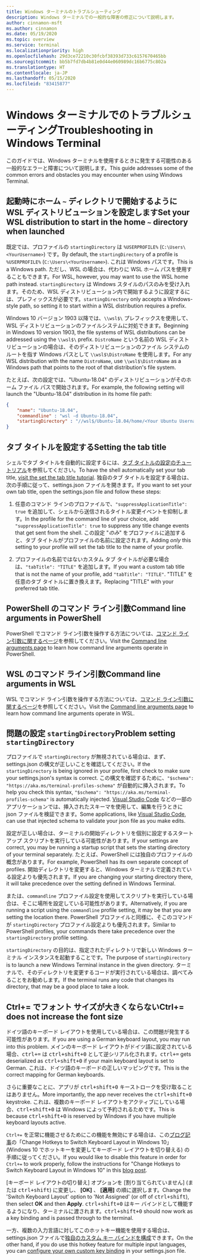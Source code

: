 ```yaml
---
title: Windows ターミナルのトラブルシューティング
description: Windows ターミナルでの一般的な障害の修正について説明します。
author: cinnamon-msft
ms.author: cinnamon
ms.date: 05/19/2020
ms.topic: overview
ms.service: terminal
ms.localizationpriority: high
ms.openlocfilehash: 29d3ce72210c30fcbf38393d733c6157670465bb
ms.sourcegitcommit: bb5b7fd7db4b81e0d44e060989dc16b6775c802a
ms.translationtype: HT
ms.contentlocale: ja-JP
ms.lasthandoff: 05/15/2020
ms.locfileid: "83415877"
---
```

# <a name="troubleshooting-in-windows-terminal"></a><span data-ttu-id="a39ef-103">Windows ターミナルでのトラブルシューティング</span><span class="sxs-lookup"><span data-stu-id="a39ef-103">Troubleshooting in Windows Terminal</span></span>

<span data-ttu-id="a39ef-104">このガイドでは、Windows ターミナルを使用するときに発生する可能性のある一般的なエラーと障害について説明します。</span><span class="sxs-lookup"><span data-stu-id="a39ef-104">This guide addresses some of the common errors and obstacles you may encounter when using Windows Terminal.</span></span>

## <a name="set-your-wsl-distribution-to-start-in-the-home--directory-when-launched"></a><span data-ttu-id="a39ef-105">起動時にホーム `~` ディレクトリで開始するように WSL ディストリビューションを設定します</span><span class="sxs-lookup"><span data-stu-id="a39ef-105">Set your WSL distribution to start in the home `~` directory when launched</span></span>

<span data-ttu-id="a39ef-106">既定では、プロファイルの `startingDirectory` は `%USERPROFILE%` (`C:\Users\<YourUsername>`) です。</span><span class="sxs-lookup"><span data-stu-id="a39ef-106">By default, the `startingDirectory` of a profile is `%USERPROFILE%` (`C:\Users\<YourUsername>`).</span></span> <span data-ttu-id="a39ef-107">これは Windows パスです。</span><span class="sxs-lookup"><span data-stu-id="a39ef-107">This is a Windows path.</span></span> <span data-ttu-id="a39ef-108">ただし、WSL の場合は、代わりに WSL ホーム パスを使用することもできます。</span><span class="sxs-lookup"><span data-stu-id="a39ef-108">For WSL, however, you may want to use the WSL home path instead.</span></span> <span data-ttu-id="a39ef-109">`startingDirectory` は Windows スタイルのパスのみを受け入れます。そのため、WSL ディストリビューション内で開始するように設定するには、プレフィックスが必要です。</span><span class="sxs-lookup"><span data-stu-id="a39ef-109">`startingDirectory` only accepts a Windows-style path, so setting it to start within a WSL distribution requires a prefix.</span></span>

<span data-ttu-id="a39ef-110">Windows 10 バージョン 1903 以降では、`\\wsl$\` プレフィックスを使用して、WSL ディストリビューションのファイルシステムに対処できます。</span><span class="sxs-lookup"><span data-stu-id="a39ef-110">Beginning in Windows 10 version 1903, the file systems of WSL distributions can be addressed using the `\\wsl$\` prefix.</span></span> <span data-ttu-id="a39ef-111">`DistroName` という名前の WSL ディストリビューションの場合は、そのディストリビューションのファイル システムのルートを指す Windows パスとして `\\wsl$\DistroName` を使用します。</span><span class="sxs-lookup"><span data-stu-id="a39ef-111">For any WSL distribution with the name `DistroName`, use `\\wsl$\DistroName` as a Windows path that points to the root of that distribution's file system.</span></span>

<span data-ttu-id="a39ef-112">たとえば、次の設定では、"Ubuntu-18.04" のディストリビューションがそのホーム ファイル パスで開始されます。</span><span class="sxs-lookup"><span data-stu-id="a39ef-112">For example, the following setting will launch the "Ubuntu-18.04" distribution in its home file path:</span></span>

```json
{
    "name": "Ubuntu-18.04",
    "commandline" : "wsl -d Ubuntu-18.04",
    "startingDirectory" : "//wsl$/Ubuntu-18.04/home/<Your Ubuntu Username>",
}
```

## <a name="setting-the-tab-title"></a><span data-ttu-id="a39ef-113">タブ タイトルを設定する</span><span class="sxs-lookup"><span data-stu-id="a39ef-113">Setting the tab title</span></span>

<span data-ttu-id="a39ef-114">シェルでタブ タイトルを自動的に設定するには、[タブ タイトルの設定のチュートリアル](./tutorials/tab-title.md)を参照してください。</span><span class="sxs-lookup"><span data-stu-id="a39ef-114">To have the shell automatically set your tab title, [visit the set the tab title tutorial](./tutorials/tab-title.md).</span></span> <span data-ttu-id="a39ef-115">独自のタブ タイトルを設定する場合は、次の手順に従って、settings.json ファイルを開きます。</span><span class="sxs-lookup"><span data-stu-id="a39ef-115">If you want to set your own tab title, open the settings.json file and follow these steps:</span></span>

1. <span data-ttu-id="a39ef-116">任意のコマンド ラインのプロファイルで、`"suppressApplicationTitle": true` を追加して、シェルから送信されるタイトル変更イベントを抑制します。</span><span class="sxs-lookup"><span data-stu-id="a39ef-116">In the profile for the command line of your choice, add `"suppressApplicationTitle": true` to suppress any title change events that get sent from the shell.</span></span> <span data-ttu-id="a39ef-117">この設定 "*のみ*" をプロファイルに追加すると、タブ タイトルがプロファイルの名前に設定されます。</span><span class="sxs-lookup"><span data-stu-id="a39ef-117">Adding *only* this setting to your profile will set the tab title to the name of your profile.</span></span>

2. <span data-ttu-id="a39ef-118">プロファイルの名前ではないカスタム タブ タイトルが必要な場合は、`"tabTitle": "TITLE"` を追加します。</span><span class="sxs-lookup"><span data-stu-id="a39ef-118">If you want a custom tab title that is not the name of your profile, add `"tabTitle": "TITLE"`.</span></span> <span data-ttu-id="a39ef-119">"TITLE" を任意のタブ タイトルに置き換えます。</span><span class="sxs-lookup"><span data-stu-id="a39ef-119">Replacing "TITLE" with your preferred tab title.</span></span>

## <a name="command-line-arguments-in-powershell"></a><span data-ttu-id="a39ef-120">PowerShell のコマンド ライン引数</span><span class="sxs-lookup"><span data-stu-id="a39ef-120">Command line arguments in PowerShell</span></span>

<span data-ttu-id="a39ef-121">PowerShell でコマンド ライン引数を操作する方法については、[コマンド ライン引数に関するページ](./command-line-arguments.md)を参照してください。</span><span class="sxs-lookup"><span data-stu-id="a39ef-121">Visit the [Command line arguments page](./command-line-arguments.md) to learn how command line arguments operate in PowerShell.</span></span>

## <a name="command-line-arguments-in-wsl"></a><span data-ttu-id="a39ef-122">WSL のコマンド ライン引数</span><span class="sxs-lookup"><span data-stu-id="a39ef-122">Command line arguments in WSL</span></span>

<span data-ttu-id="a39ef-123">WSL でコマンド ライン引数を操作する方法については、[コマンド ライン引数に関するページ](./command-line-arguments.md)を参照してください。</span><span class="sxs-lookup"><span data-stu-id="a39ef-123">Visit the [Command line arguments page](./command-line-arguments.md) to learn how command line arguments operate in WSL.</span></span>

## <a name="problem-setting-startingdirectory"></a><span data-ttu-id="a39ef-124">問題の設定 `startingDirectory`</span><span class="sxs-lookup"><span data-stu-id="a39ef-124">Problem setting `startingDirectory`</span></span>

<span data-ttu-id="a39ef-125">プロファイルで `startingDirectory` が無視されている場合は、まず、settings.json の構文が正しいことを確認してください。</span><span class="sxs-lookup"><span data-stu-id="a39ef-125">If the `startingDirectory` is being ignored in your profile, first check to make sure your settings.json's syntax is correct.</span></span> <span data-ttu-id="a39ef-126">この構文を確認するために、`"$schema": "https://aka.ms/terminal-profiles-schema"` が自動的に挿入されます。</span><span class="sxs-lookup"><span data-stu-id="a39ef-126">To help you check this syntax, `"$schema": "https://aka.ms/terminal-profiles-schema"` is automatically injected.</span></span> <span data-ttu-id="a39ef-127">[Visual Studio Code](https://code.visualstudio.com/download) などの一部のアプリケーションでは、挿入されたスキーマを使用して、編集を行うときに json ファイルを検証できます。</span><span class="sxs-lookup"><span data-stu-id="a39ef-127">Some applications, like [Visual Studio Code](https://code.visualstudio.com/download), can use that injected schema to validate your json file as you make edits.</span></span>

<span data-ttu-id="a39ef-128">設定が正しい場合は、ターミナルの開始ディレクトリを個別に設定するスタートアップ スクリプトを実行している可能性があります。</span><span class="sxs-lookup"><span data-stu-id="a39ef-128">If your settings are correct, you may be running a startup script that sets the starting directory of your terminal separately.</span></span> <span data-ttu-id="a39ef-129">たとえば、PowerShell には独自のプロファイルの概念があります。</span><span class="sxs-lookup"><span data-stu-id="a39ef-129">For example, PowerShell has its own separate concept of profiles.</span></span> <span data-ttu-id="a39ef-130">開始ディレクトリを変更すると、Windows ターミナルで定義されている設定よりも優先されます。</span><span class="sxs-lookup"><span data-stu-id="a39ef-130">If you are changing your starting directory there, it will take precedence over the setting defined in Windows Terminal.</span></span>

<span data-ttu-id="a39ef-131">または、`commandline` プロファイル設定を使用してスクリプトを実行している場合は、そこに場所を設定している可能性があります。</span><span class="sxs-lookup"><span data-stu-id="a39ef-131">Alternatively, if you are running a script using the `commandline` profile setting, it may be that you are setting the location there.</span></span> <span data-ttu-id="a39ef-132">PowerShell プロファイルと同様に、そこのコマンドが `startingDirectory` プロファイル設定よりも優先されます。</span><span class="sxs-lookup"><span data-stu-id="a39ef-132">Similar to PowerShell profiles, your commands there take precedence over the `startingDirectory` profile setting.</span></span>

<span data-ttu-id="a39ef-133">`startingDirectory` の目的は、指定されたディレクトリで新しい Windows ターミナル インスタンスを起動することです。</span><span class="sxs-lookup"><span data-stu-id="a39ef-133">The purpose of `startingDirectory` is to launch a new Windows Terminal instance in the given directory.</span></span> <span data-ttu-id="a39ef-134">ターミナルで、そのディレクトリを変更するコードが実行されている場合は、調べてみることをお勧めします。</span><span class="sxs-lookup"><span data-stu-id="a39ef-134">If the terminal runs any code that changes its directory, that may be a good place to take a look.</span></span>

## <a name="ctrl-does-not-increase-the-font-size"></a><span data-ttu-id="a39ef-135">Ctrl+= でフォント サイズが大きくならない</span><span class="sxs-lookup"><span data-stu-id="a39ef-135">Ctrl+= does not increase the font size</span></span>

<span data-ttu-id="a39ef-136">ドイツ語のキーボード レイアウトを使用している場合は、この問題が発生する可能性があります。</span><span class="sxs-lookup"><span data-stu-id="a39ef-136">If you are using a German keyboard layout, you may run into this problem.</span></span> <span data-ttu-id="a39ef-137">メインのキーボード レイアウトがドイツ語に設定されている場合、<kbd>ctrl+=</kbd> は <kbd>ctrl+shift+0</kbd> として逆シリアル化されます。</span><span class="sxs-lookup"><span data-stu-id="a39ef-137"><kbd>ctrl+=</kbd> gets deserialized as <kbd>ctrl+shift+0</kbd> if your main keyboard layout is set to German.</span></span> <span data-ttu-id="a39ef-138">これは、ドイツ語のキーボードの正しいマッピングです。</span><span class="sxs-lookup"><span data-stu-id="a39ef-138">This is the correct mapping for German keyboards.</span></span>

<span data-ttu-id="a39ef-139">さらに重要なことに、アプリが <kbd>ctrl+shift+0</kbd> キーストロークを受け取ることはありません。</span><span class="sxs-lookup"><span data-stu-id="a39ef-139">More importantly, the app never receives the <kbd>ctrl+shift+0</kbd> keystroke.</span></span> <span data-ttu-id="a39ef-140">これは、複数のキーボード レイアウトをアクティブにしている場合、<kbd>ctrl+shift+0</kbd> は Windows によって予約されるためです。</span><span class="sxs-lookup"><span data-stu-id="a39ef-140">This is because <kbd>ctrl+shift+0</kbd> is reserved by Windows if you have multiple keyboard layouts active.</span></span>

<span data-ttu-id="a39ef-141">`Ctrl+=` を正常に機能させるためにこの機能を無効にする場合は、この[ブログ記事](https://winaero.com/blog/change-hotkeys-switch-keyboard-layout-windows-10/)の「Change Hotkeys to Switch Keyboard Layout in Windows 10」 (Windows 10 でホットキーを変更してキーボード レイアウトを切り替える) の手順に従ってください。</span><span class="sxs-lookup"><span data-stu-id="a39ef-141">If you would like to disable this feature in order for `Ctrl+=` to work properly, follow the instructions for "Change Hotkeys to Switch Keyboard Layout in Windows 10" in this [blog post](https://winaero.com/blog/change-hotkeys-switch-keyboard-layout-windows-10/).</span></span>

<span data-ttu-id="a39ef-142">[キーボード レイアウトの切り替え] オプションを [割り当てられていません] (または <kbd>ctrl+shift</kbd>) に変更し、 **[OK]** 、 **[適用]** の順に選択します。</span><span class="sxs-lookup"><span data-stu-id="a39ef-142">Change the 'Switch Keyboard Layout' option to 'Not Assigned' (or off of <kbd>ctrl+shift</kbd>), then select **OK** and then **Apply**.</span></span> <span data-ttu-id="a39ef-143"><kbd>ctrl+shift+0</kbd> はキー バインドとして機能するようになり、ターミナルに渡されます。</span><span class="sxs-lookup"><span data-stu-id="a39ef-143"><kbd>ctrl+shift+0</kbd> should now work as a key binding and is passed through to the terminal.</span></span>

<span data-ttu-id="a39ef-144">一方、複数の入力言語に対してこのホットキー機能を使用する場合は、settings.json ファイルで[独自のカスタム キー バインドを構成](./customize-settings/key-bindings.md)できます。</span><span class="sxs-lookup"><span data-stu-id="a39ef-144">On the other hand, if you do use this hotkey feature for multiple input languages, you can [configure your own custom key binding](./customize-settings/key-bindings.md) in your settings.json file.</span></span>
